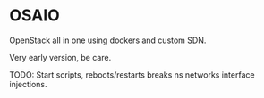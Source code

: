 # OSAIO
OpenStack all in one using dockers and custom SDN.

Very early version, be care.

TODO: Start scripts, reboots/restarts breaks ns networks interface injections.
